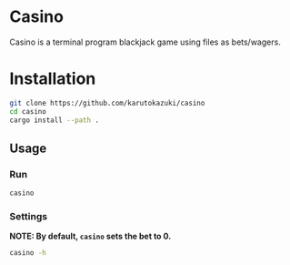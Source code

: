 # Casino

Casino is a terminal program blackjack game using files as bets/wagers.

# Installation

```bash
git clone https://github.com/karutokazuki/casino
cd casino
cargo install --path .
```

## Usage

### Run

```bash
casino
```

### Settings

**NOTE: By default, `casino` sets the bet to 0.**

```bash
casino -h
```
